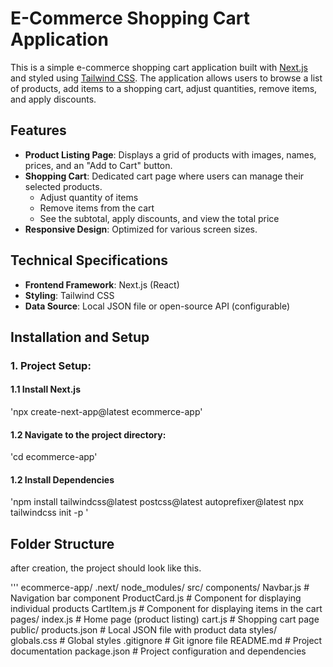 # E-Commerce Shopping Cart Application

This is a simple e-commerce shopping cart application built with [Next.js](https://nextjs.org/) and styled using [Tailwind CSS](https://tailwindcss.com/). The application allows users to browse a list of products, add items to a shopping cart, adjust quantities, remove items, and apply discounts.

## Features

- **Product Listing Page**: Displays a grid of products with images, names, prices, and an "Add to Cart" button.
- **Shopping Cart**: Dedicated cart page where users can manage their selected products.
  - Adjust quantity of items
  - Remove items from the cart
  - See the subtotal, apply discounts, and view the total price
- **Responsive Design**: Optimized for various screen sizes.

## Technical Specifications

- **Frontend Framework**: Next.js (React)
- **Styling**: Tailwind CSS
- **Data Source**: Local JSON file or open-source API (configurable)

## Installation and Setup

### 1. Project Setup:
#### 1.1 Install Next.js
'npx create-next-app@latest ecommerce-app'

#### 1.2 Navigate to the project directory:
'cd ecommerce-app'

#### 1.2 Install Dependencies
'npm install tailwindcss@latest postcss@latest autoprefixer@latest
npx tailwindcss init -p
'

## Folder Structure
after creation, the project should look like this.

'''
ecommerce-app/
  .next/
  node_modules/
  src/
    components/
       Navbar.js       # Navigation bar component
       ProductCard.js  # Component for displaying individual products
       CartItem.js     # Component for displaying items in the cart
    pages/
       index.js        # Home page (product listing)
       cart.js         # Shopping cart page
    public/
       products.json   # Local JSON file with product data
    styles/
      globals.css     # Global styles
  .gitignore          # Git ignore file
   README.md           # Project documentation
   package.json        # Project configuration and dependencies


